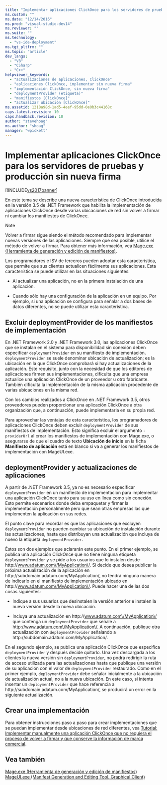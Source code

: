 ```yaml
---
title: "Implementar aplicaciones ClickOnce para los servidores de pruebas y producci&#243;n sin nueva firma | Microsoft Docs"
ms.custom: ""
ms.date: "12/14/2016"
ms.prod: "visual-studio-dev14"
ms.reviewer: ""
ms.suite: ""
ms.technology: 
  - "vs-ide-deployment"
ms.tgt_pltfrm: ""
ms.topic: "article"
dev_langs: 
  - "VB"
  - "CSharp"
  - "C++"
helpviewer_keywords: 
  - "actualizaciones de aplicaciones, ClickOnce"
  - "aplicaciones ClickOnce, implementar sin nueva firma"
  - "implementación ClickOnce, sin nueva firma"
  - "deploymentProvider (etiqueta)"
  - "manifiestos [ClickOnce]"
  - "actualizar ubicación [ClickOnce]"
ms.assetid: 1218a98d-1ad5-4eef-95dd-0e0b3c44168c
caps.latest.revision: 10
caps.handback.revision: 10
author: "stevehoag"
ms.author: "shoag"
manager: "wpickett"
---
```

# Implementar aplicaciones ClickOnce para los servidores de pruebas y producci&#243;n sin nueva firma
[!INCLUDE[vs2017banner](../code-quality/includes/vs2017banner.md)]

En este tema se describe una nueva característica de ClickOnce introducida en la versión 3.5 de .NET Framework que habilita la implementación de aplicaciones ClickOnce desde varias ubicaciones de red sin volver a firmar ni cambiar los manifiestos de ClickOnce.  
  
> [!NOTE]
>  Volver a firmar sigue siendo el método recomendado para implementar nuevas versiones de las aplicaciones.  Siempre que sea posible, utilice el método de volver a firmar.  Para obtener más información, vea [Mage.exe \(Herramienta de generación y edición de manifiestos\)](../Topic/Mage.exe%20\(Manifest%20Generation%20and%20Editing%20Tool\).md).  
  
 Los programadores e ISV de terceros pueden adoptar esta característica, que permite que sus clientes actualicen fácilmente sus aplicaciones.  Esta característica se puede utilizar en las situaciones siguientes:  
  
-   Al actualizar una aplicación, no en la primera instalación de una aplicación.  
  
-   Cuando sólo hay una configuración de la aplicación en un equipo.  Por ejemplo, si una aplicación se configura para señalar a dos bases de datos diferentes, no se puede utilizar esta característica.  
  
## Excluir deploymentProvider de los manifiestos de implementación  
 En .NET Framework 2.0 y .NET Framework 3.0, las aplicaciones ClickOnce que se instalan en el sistema para disponibilidad sin conexión deben especificar `deploymentProvider` en su manifiesto de implementación.  `deploymentProvider` se suele denominar ubicación de actualización; es la ubicación en la que ClickOnce comprobará si hay actualizaciones de la aplicación.  Este requisito, junto con la necesidad de que los editores de aplicaciones firmen sus implementaciones, dificulta que una empresa actualice una aplicación ClickOnce de un proveedor u otro fabricante.  También dificulta la implementación de la misma aplicación procedente de varias ubicaciones en la misma red.  
  
 Con los cambios realizados a ClickOnce en .NET Framework 3.5, otros proveedores pueden proporcionar una aplicación ClickOnce a otra organización que, a continuación, puede implementarla en su propia red.  
  
 Para aprovechar las ventajas de esta característica, los programadores de aplicaciones ClickOnce deben excluir `deploymentProvider` de sus manifiestos de implementación.  Esto significa excluir el argumento `-providerUrl` al crear los manifiestos de implementación con Mage.exe, o asegurarse de que el cuadro de texto **Ubicación de inicio** en la ficha **Manifiesto de aplicación** está en blanco si va a generar los manifiestos de implementación con MageUI.exe.  
  
## deploymentProvider y actualizaciones de aplicaciones  
 A partir de .NET Framework 3.5, ya no es necesario especificar `deploymentProvider` en un manifiesto de implementación para implementar una aplicación ClickOnce tanto para su uso en línea como sin conexión.  Esto permite escenarios donde deba empaquetar y firmar la implementación personalmente pero que sean otras empresas las que implementen la aplicación en sus redes.  
  
 El punto clave para recordar es que las aplicaciones que excluyen `deploymentProvider` no pueden cambiar su ubicación de instalación durante las actualizaciones, hasta que distribuyan una actualización que incluya de nuevo la etiqueta `deploymentProvider`.  
  
 Éstos son dos ejemplos que aclararán este punto.  En el primer ejemplo, se publica una aplicación ClickOnce que no tiene ninguna etiqueta `deploymentProvider` y se pide a los usuarios que lo instalen desde http:\/\/www.adatum.com\/MyApplication\/.  Si decide que desea publicar la próxima actualización de la aplicación en http:\/\/subdomain.adatum.com\/MyApplication\/, no tendrá ninguna manera de indicarlo en el manifiesto de implementación ubicado en http:\/\/www.adatum.com\/MyApplication\/.  Puede hacer una de las dos cosas siguientes:  
  
-   Indique a sus usuarios que desinstalen la versión anterior e instalen la nueva versión desde la nueva ubicación.  
  
-   Incluya una actualización en http:\/\/www.adatum.com\/MyApplication\/ que contenga un `deploymentProvider` que señale a http:\/\/www.adatum.com\/MyApplication\/.  A continuación, publique otra actualización con `deploymentProvider` señalando a http:\/\/subdomain.adatum.com\/MyApplication\/.  
  
 En el segundo ejemplo, se publica una aplicación ClickOnce que especifica `deploymentProvider` y después decide quitarlo.  Una vez descargada a los clientes la nueva versión sin `deploymentProvider`, no podrá redirigir la ruta de acceso utilizada para las actualizaciones hasta que publique una versión de su aplicación con el valor de `deploymentProvider` restaurado.  Como en el primer ejemplo, `deploymentProvider` debe señalar inicialmente a la ubicación de actualización actual, no a la nueva ubicación.  En este caso, si intenta insertar un `deploymentProvider` que hace referencia a http:\/\/subdomain.adatum.com\/MyApplication\/, se producirá un error en la siguiente actualización.  
  
## Crear una implementación  
 Para obtener instrucciones paso a paso para crear implementaciones que se puedan implementar desde ubicaciones de red diferentes, vea [Tutorial: Implementar manualmente una aplicación ClickOnce que no requiera el proceso de volver a firmar y que conserve la información de marca comercial](../deployment/walkthrough-manually-deploying-a-clickonce-application-that-does-not-require-re-signing-and-that-preserves-branding-information.md).  
  
## Vea también  
 [Mage.exe \(Herramienta de generación y edición de manifiestos\)](../Topic/Mage.exe%20\(Manifest%20Generation%20and%20Editing%20Tool\).md)   
 [MageUI.exe \(Manifest Generation and Editing Tool, Graphical Client\)](../Topic/MageUI.exe%20\(Manifest%20Generation%20and%20Editing%20Tool,%20Graphical%20Client\).md)